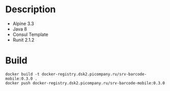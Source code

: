 # Description
- Alpine 3.3
- Java 8
- Consul Template
- Runit 2.1.2

# Build
```
docker build -t docker-registry.dsk2.picompany.ru/srv-barcode-mobile:0.3.0 .
docker push docker-registry.dsk2.picompany.ru/srv-barcode-mobile:0.3.0
```
